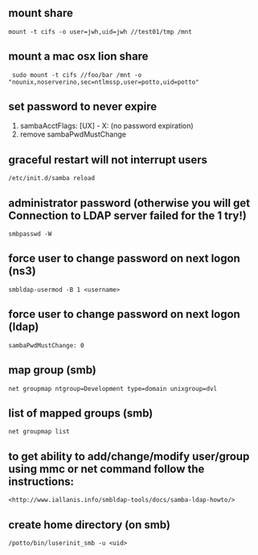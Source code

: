 ## mount share

    mount -t cifs -o user=jwh,uid=jwh //test01/tmp /mnt

## mount a mac osx lion share

     sudo mount -t cifs //foo/bar /mnt -o "nounix,noserverino,sec=ntlmssp,user=potto,uid=potto"

## set password to never expire

  1. sambaAcctFlags: [UX]
    - X: (no password expiration)
  1. remove sambaPwdMustChange

## graceful restart will not interrupt users

    /etc/init.d/samba reload

## administrator password (otherwise you will get Connection to LDAP server failed for the 1 try!)

    smbpasswd -W

## force user to change password on next logon (ns3)

    smbldap-usermod -B 1 <username>

## force user to change password on next logon (ldap)

    sambaPwdMustChange: 0

## map group (smb)

    net groupmap ntgroup=Development type=domain unixgroup=dvl

## list of mapped groups (smb)

    net groupmap list

## to get ability to add/change/modify user/group using mmc or net command follow the instructions:

    <http://www.iallanis.info/smbldap-tools/docs/samba-ldap-howto/>

## create home directory (on smb)

    /potto/bin/luserinit_smb -u <uid>
